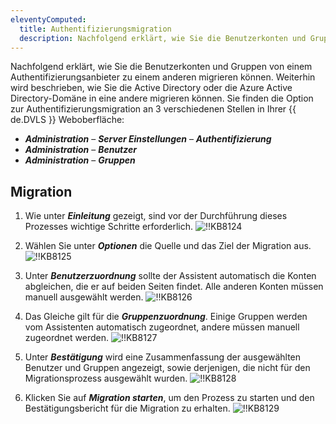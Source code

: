 ```yaml
---
eleventyComputed:
  title: Authentifizierungsmigration
  description: Nachfolgend erklärt, wie Sie die Benutzerkonten und Gruppen von einem Authentifizierungsanbieter zu einem anderen migrieren können.
---
```

Nachfolgend erklärt, wie Sie die Benutzerkonten und Gruppen von einem Authentifizierungsanbieter zu einem anderen migrieren können. Weiterhin wird beschrieben, wie Sie die Active Directory oder die Azure Active Directory-Domäne in eine andere migrieren können. Sie finden die Option zur Authentifizierungsmigration an 3 verschiedenen Stellen in Ihrer {{ de.DVLS }} Weboberfläche:
* ***Administration*** – ***Server Einstellungen*** – ***Authentifizierung***
* ***Administration*** – ***Benutzer***
* ***Administration*** – ***Gruppen***

## Migration
1. Wie unter ***Einleitung*** gezeigt, sind vor der Durchführung dieses Prozesses wichtige Schritte erforderlich.
![!!KB8124](https://webdevolutions.azureedge.net/docs/de/kb/KB8124.png)

1. Wählen Sie unter ***Optionen*** die Quelle und das Ziel der Migration aus.
![!!KB8125](https://webdevolutions.azureedge.net/docs/de/kb/KB8125.png)

1. Unter ***Benutzerzuordnung*** sollte der Assistent automatisch die Konten abgleichen, die er auf beiden Seiten findet. Alle anderen Konten müssen manuell ausgewählt werden.
![!!KB8126](https://webdevolutions.azureedge.net/docs/de/kb/KB8126.png)

1. Das Gleiche gilt für die ***Gruppenzuordnung***. Einige Gruppen werden vom Assistenten automatisch zugeordnet, andere müssen manuell zugeordnet werden.
![!!KB8127](https://webdevolutions.azureedge.net/docs/de/kb/KB8127.png)

1. Unter ***Bestätigung*** wird eine Zusammenfassung der ausgewählten Benutzer und Gruppen angezeigt, sowie derjenigen, die nicht für den Migrationsprozess ausgewählt wurden.
![!!KB8128](https://webdevolutions.azureedge.net/docs/de/kb/KB8128.png)

1. Klicken Sie auf ***Migration starten***, um den Prozess zu starten und den Bestätigungsbericht für die Migration zu erhalten.
![!!KB8129](https://webdevolutions.azureedge.net/docs/de/kb/KB8129.png)
